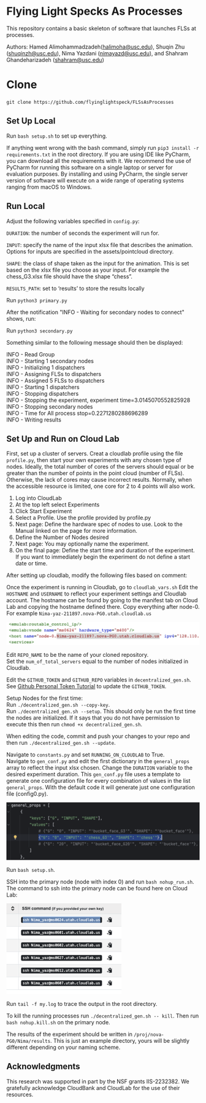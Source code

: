 # Flying Light Specks As Processes

This repository contains a basic skeleton of software that launches FLSs at processes.

Authors:  Hamed Alimohammadzadeh(halimoha@usc.edu), Shuqin Zhu (shuqinzh@usc.edu), Nima Yazdani (nimayazd@usc.edu), and Shahram Ghandeharizadeh (shahram@usc.edu)

# Clone
`git clone https://github.com/flyinglightspeck/FLSsAsProcesses`


## Set Up Local
Run `bash setup.sh` to set up everything.

If anything went wrong with the bash command, simply run `pip3 install -r requirements.txt` in the root directory. If you are using IDE like PyCharm, you can download all the requirements with it.
We recommend the use of PyCharm for running this software on a single laptop or server for evaluation purposes.
By installing and using PyCharm, the single server version of software will execute on a wide range of operating systems ranging from macOS to Windows.  


## Run Local

Adjust the following variables specified in `config.py`:

`DURATION`: the number of seconds the experiment will run for.

`INPUT`: specify the name of the input xlsx file that describes the animation. Options for inputs are specified in the assets/pointcloud directory.

`SHAPE`: the class of shape taken as the input for the animation. This is set based on the xlsx file you choose as your input. For example the chess_G3.xlsx file should have the shape “chess”.

`RESULTS_PATH`: set to ‘results’ to store the results locally

Run `python3 primary.py`

After the notification "INFO - Waiting for secondary nodes to connect" shows, run:

Run `python3 secondary.py`

Something similar to the following message should then be displayed:

INFO - Read Group \
INFO - Starting 1 secondary nodes \
INFO - Initializing 1 dispatchers\
INFO - Assigning FLSs to dispatchers\
INFO - Assigned 5 FLSs to dispatchers\
INFO - Starting 1 dispatchers\
INFO - Stopping dispatchers\
INFO - Stopping the experiment, experiment time=3.0145070552825928\
INFO - Stopping secondary nodes\
INFO - Time for All process stop=0.2271280288696289\
INFO - Writing results


## Set Up and Run on Cloud Lab
First, set up a cluster of servers. Creat a cloudlab profile using the file `profile.py`, then start your own experiments with any chosen type of nodes. 
Ideally, the total number of cores of the servers should equal or be greater than the number of points in the point cloud (number of FLSs).
Otherwise, the lack of cores may cause incorrect results. Normally, when the accessible resource is limited, one core for 2 to 4 points will also work. 
 
1. Log into CloudLab
2. At the top left select Experiments
3. Click Start Experiment
4. Select a Profile. Use the profile provided by profile.py
5. Next page: Define the hardware spec of nodes to use. Look to the Manual linked on the page for more information.
6. Define the Number of Nodes desired
7. Next page: You may optionally name the experiment.
8. On the final page: Define the start time and duration of the experiment. If you want to immediately begin the experiment do not define a start date or time.

After setting up cloudlab, modify the following files based on comment:

Once the experiment is running in Cloudlab, go to `cloudlab_vars.sh`
Edit the `HOSTNAME` and `USERNAME` to reflect your experiment settings and Cloudlab account.
The hostname can be found by going to the manifest tab on Cloud Lab and copying the hostname defined there. Copy everything after node-0. For example `Nima-yaz-211897.nova-PG0.utah.cloudlab.us`

![](assets/figures/primaryName.png)

Edit `REPO_NAME` to be the name of your cloned repository. \
Set the `num_of_total_servers` equal to the number of nodes initialized in Cloudlab.

Edit the `GITHUB_TOKEN` and `GITHUB_REPO` variables in `decentralized_gen.sh`.
See [Github Personal Token Tutorial](https://docs.github.com/en/authentication/keeping-your-account-and-data-secure/managing-your-personal-access-tokens) to update the `GITHUB_TOKEN`.

Setup Nodes for the first time: \
Run `./decentralized_gen.sh --copy-key`. \
Run `./decentralized_gen.sh --setup`. This should only be run the first time the nodes are initialized. If it says that you do not have permission to execute this then run `chmod +x decentralized_gen.sh`.

When editing the code, commit and push your changes to your repo and then run `./decentralized_gen.sh --update`.

Navigate to `constants.py` and set `RUNNING_ON_CLOUDLAB` to True. \
Navigate to `gen_conf.py` and edit the first dictionary  in the `general_props`  array to reflect the input xlsx chosen. Change the `DURATION` variable to the desired experiment duration.
This `gen_conf.py` file uses a template to generate one configuration file for every combination of values in the list `general_props`. With the default code it will generate just one configuration file (config0.py).

![](assets/figures/general_props.png)

Run `bash setup.sh`.

SSH into the primary node (node with index 0) and run `bash nohup_run.sh`.
The command to ssh into the primary node can be found here on Cloud Lab:

<img src="assets/figures/SSH.png" alt="SSH" width="300">

Run `tail -f my.log` to trace the output in the root directory.

To kill the running processes run `./decentralized_gen.sh -- kill`. Then run `bash nohup.kill.sh` on the primary node. 

The results of the experiment should be written in `/proj/nova-PG0/Nima/results`. This is just an example directory, yours will be slightly different depending on your naming scheme.

## Acknowledgments

This research was supported in part by the NSF grants IIS-2232382.  We gratefully acknowledge CloudBank and CloudLab for the use of their resources.
